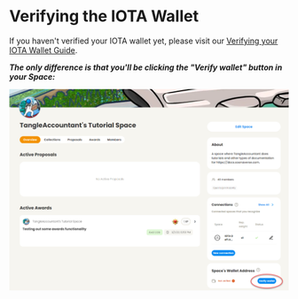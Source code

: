 # Verifying the IOTA Wallet

If you haven't verified your IOTA wallet yet, please visit our [Verifying your IOTA Wallet Guide](../all-users-getting-started/verifying-your-iota-wallet.md).

_**The only difference is that you'll be clicking the "Verify wallet" button in your Space:**_

![](<../.gitbook/assets/image (32) (1).png>)
